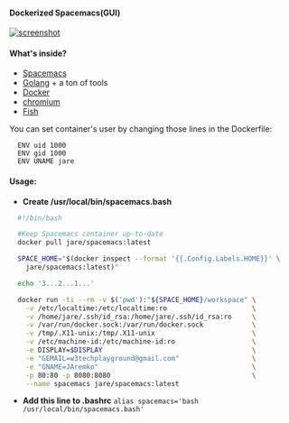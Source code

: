 #### Dockerized Spacemacs(GUI)  

[![screenshot](http://i.imgur.com/PjGF8iY.png)](http://i.imgur.com/PjGF8iY.png)

#### What's inside?

  - [Spacemacs](https://github.com/syl20bnr/spacemacs)
  - [Golang](https://golang.org/) + a ton of tools
  - [Docker](https://www.docker.com/)
  - [chromium](https://www.chromium.org/Home)
  - [Fish](http://fishshell.com/)

You can set container's user by changing those lines in the Dockerfile:
```
  ENV uid 1000
  ENV gid 1000
  ENV UNAME jare
```
#### Usage: 

 - **Create /usr/local/bin/spacemacs.bash**
```bash
  #!/bin/bash

  #Keep Spacemacs container up-to-date
  docker pull jare/spacemacs:latest

  SPACE_HOME="$(docker inspect --format '{{.Config.Labels.HOME}}' \
    jare/spacemacs:latest)"

  echo '3...2...1...'

  docker run -ti --rm -v $('pwd'):"${SPACE_HOME}/workspace" \
    -v /etc/localtime:/etc/localtime:ro                     \
    -v /home/jare/.ssh/id_rsa:/home/jare/.ssh/id_rsa:ro     \
    -v /var/run/docker.sock:/var/run/docker.sock            \
    -v /tmp/.X11-unix:/tmp/.X11-unix                        \
    -v /etc/machine-id:/etc/machine-id:ro                   \
    -e DISPLAY=$DISPLAY                                     \
    -e "GEMAIL=w3techplayground@gmail.com"                  \
    -e "GNAME=JAremko"                                      \
    -p 80:80 -p 8080:8080                                   \
    --name spacemacs jare/spacemacs:latest
```

 - **Add this line to .bashrc** `alias spacemacs='bash /usr/local/bin/spacemacs.bash'`

